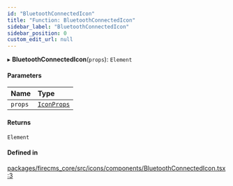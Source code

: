 ```yaml
---
id: "BluetoothConnectedIcon"
title: "Function: BluetoothConnectedIcon"
sidebar_label: "BluetoothConnectedIcon"
sidebar_position: 0
custom_edit_url: null
---
```


▸ **BluetoothConnectedIcon**(`props`): `Element`

#### Parameters

| Name | Type |
| :------ | :------ |
| `props` | [`IconProps`](../types/IconProps.md) |

#### Returns

`Element`

#### Defined in

[packages/firecms_core/src/icons/components/BluetoothConnectedIcon.tsx:3](https://github.com/FireCMSco/firecms/blob/d45f3739/packages/firecms_core/src/icons/components/BluetoothConnectedIcon.tsx#L3)
